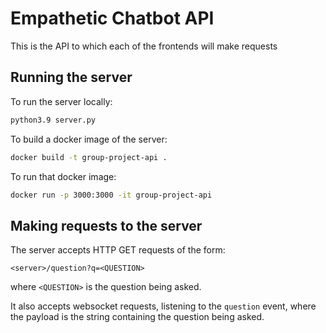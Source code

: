 # Empathetic Chatbot API

This is the API to which each of the frontends will make requests

## Running the server

To run the server locally:

```bash
python3.9 server.py
```

To build a docker image of the server:

```bash
docker build -t group-project-api .
```

To run that docker image:
```bash
docker run -p 3000:3000 -it group-project-api
```

## Making requests to the server

The server accepts HTTP GET requests of the form:
```
<server>/question?q=<QUESTION>
```

where `<QUESTION>` is the question being asked.

It also accepts websocket requests, listening to the `question` event, where the payload is the string containing the question being asked.
